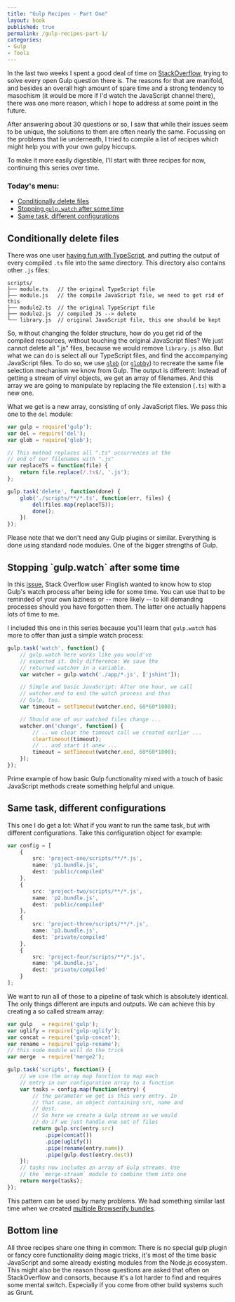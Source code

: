 ```yaml
---
title: "Gulp Recipes - Part One"
layout: book
published: true
permalink: /gulp-recipes-part-1/
categories:
- Gulp
- Tools
---
```


In the last two weeks I spent a good deal of time on [StackOverflow](http://stackoverflow.com/questions/tagged/gulp), trying to solve every open Gulp question there is. The reasons for that are manifold, and besides an overall high amount of spare time and a strong tendency to masochism (it would be more if I'd watch the JavaScript channel there), there was one more reason, which I hope to address at some point in the future.

After answering about 30 questions or so, I saw that while their issues seem to be unique, the solutions to them are often nearly the same. Focussing on the problems that lie underneath, I tried to compile a list of recipes which might help you with your own gulpy hiccups.

To make it more easily digestible, I'll start with three recipes for now, continuing this series over time.

### Today's menu:

* [Conditionally delete files](#conditionally-delete-files)
* [Stopping `gulp.watch` after some time](#stopping-the-watch-process-after-some-time)
* [Same task, different configurations](#same-task-different-configurations)

<h2 id="conditionally-delete-files">Conditionally delete files</h2>

There was one user [having fun with TypeScript](http://stackoverflow.com/questions/29267041/how-to-conditionally-delete-generated-javascript-files/), and putting the output of every compiled `.ts` file into the same directory. This directory also contains other `.js` files:

```
scripts/
├── module.ts   // the original TypeScript file
├── module.js   // the compile JavaScript file, we need to get rid of this
├── module2.ts  // the original TypeScript file
├── module2.js  // compiled JS --> delete
└── library.js  // original JavaScript file, this one should be kept
```

So, without changing the folder structure, how do you get rid of the compiled resources, without touching the original JavaScript files? We just cannot delete all ".js" files, because we would remove `library.js` also. But what we can do is select all our TypeScript files, and find the accompanying JavaScript files. To do so, we use [`glob`](https://www.npmjs.com/package/glob) (or [`globby`](https://www.npmjs.com/package/globby)) to recreate the same file selection mechanism we know from Gulp. The output is different: Instead of getting a stream of vinyl objects, we get an array of filenames. And this array we are going to manipulate by replacing the file extension (`.ts`) with a new one.

What we get is a new array, consisting of only JavaScript files. We pass this one to the `del` module:

```typescript
var gulp = require('gulp');
var del = require('del');
var glob = require('glob');

// This method replaces all ".ts" occurrences at the
// end of our filenames with ".js"
var replaceTS = function(file) {
    return file.replace(/.ts$/, '.js');
};

gulp.task('delete', function(done) {
    glob('./scripts/**/*.ts', function(err, files) {
        del(files.map(replaceTS));
        done();
    })
});
```

Please note that we don't need any Gulp plugins or similar. Everything is done using standard node modules. One of the bigger strengths of Gulp.

<h2 id="stopping-the-watch-process-after-some-time">Stopping `gulp.watch` after some time</h2>

In this [issue](http://stackoverflow.com/questions/29268054/how-to-timeout-gulp-watch-if-inactive/), Stack Overflow user Finglish wanted to know how to stop Gulp's watch process after being idle for some time. You can use that to be reminded of your own laziness or -- more likely -- to kill demanding processes should you have forgotten them. The latter one actually happens lots of time to me.

I included this one in this series because you'll learn that `gulp.watch` has more to offer than just a simple watch process:

```typescript
gulp.task('watch', function() {
	// gulp.watch here works like you would've
	// expected it. Only difference: We save the
	// returned watcher in a variable.
    var watcher = gulp.watch('./app/*.js', ['jshint']);

    // Simple and basic JavaScript: After one hour, we call
    // watcher.end to end the watch process and thus
    // Gulp, too.
    var timeout = setTimeout(watcher.end, 60*60*1000);

	// Should one of our watched files change ...
    watcher.on('change', function() {
    	// .. we clear the timeout call we created earlier ...
        clearTimeout(timeout);
        // .. and start it anew ...
        timeout = setTimeout(watcher.end, 60*60*1000);
    });
});
```

Prime example of how basic Gulp functionality mixed with a touch of basic JavaScript methods create something helpful and unique.

<h2 id="same-task-different-configurations">Same task, different configurations</h2>

This one I do get a lot: What if you want to run the same task, but with different configurations. Take this configuration object for example:

```typescript
var config = [
	{
		src: 'project-one/scripts/**/*.js',
		name: 'p1.bundle.js',
		dest: 'public/compiled'
	},
	{
		src: 'project-two/scripts/**/*.js',
		name: 'p2.bundle.js',
		dest: 'public/compiled'
	},
	{
		src: 'project-three/scripts/**/*.js',
		name: 'p3.bundle.js',
		dest: 'private/compiled'
	},
	{
		src: 'project-four/scripts/**/*.js',
		name: 'p4.bundle.js',
		dest: 'private/compiled'
	}
];
```

We want to run all of those to a pipeline of task which is absolutely identical. The only things different are inputs and outputs. We can achieve this by creating a so called stream array:


```typescript
var gulp   = require('gulp');
var uglify = require('gulp-uglify');
var concat = require('gulp-concat');
var rename = require('gulp-rename');
// this node module will do the trick
var merge  = require('merge2');

gulp.task('scripts', function() {
	// we use the array map function to map each
	// entry in our configuration array to a function
	var tasks = config.map(function(entry) {
		// the parameter we get is this very entry. In
		// that case, an object containing src, name and
		// dest.
		// So here we create a Gulp stream as we would
		// do if we just handle one set of files
		return gulp.src(entry.src)
			.pipe(concat())
			.pipe(uglify())
			.pipe(rename(entry.name))
			.pipe(gulp.dest(entry.dest))
	});
	// tasks now includes an array of Gulp streams. Use
	// the `merge-stream` module to combine them into one
	return merge(tasks);
});
```

This pattern can be used by many problems. We had something similar last time when we created [multiple Browserify bundles](/gulp-browserify-multiple-bundles/).

## Bottom line

All three recipes share one thing in common: There is no special gulp plugin or fancy core functionality doing magic tricks, it's most of the time basic JavaScript and some already existing modules from the Node.js ecosystem. This might also be the reason those questions are asked that often on StackOverflow and consorts, because it's a lot harder to find and requires some mental switch. Especially if you come from other build systems such as Grunt.
